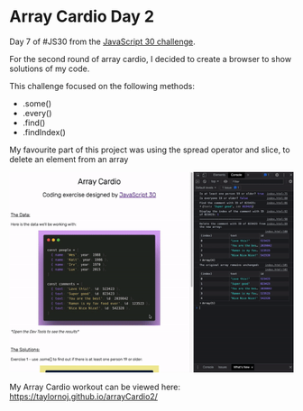 # Array Cardio Day 2
Day 7 of #JS30 from the [JavaScript 30 challenge](https://github.com/wesbos/JavaScript30).

For the second round of array cardio, I decided to create a browser to show solutions of my code.

This challenge focused on the following methods:
- .some()
- .every()
- .find()
- .findIndex()

My favourite part of this project was using the spread operator and slice, to delete an element from an array

![gif of browser](https://github.com/taylornoj/arrayCardio2/blob/master/docs/11B43C19-1A1B-4E95-8654-6DCFD5FBF2FE.gif?raw=true)

My Array Cardio workout can be viewed here: https://taylornoj.github.io/arrayCardio2/